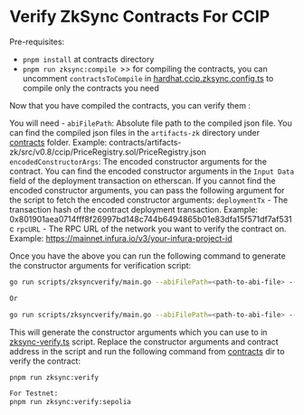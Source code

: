 # Verify ZkSync Contracts For CCIP

Pre-requisites:
- `pnpm install` at contracts directory
- `pnpm run zksync:compile `>> for compiling the contracts, you can uncomment `contractsToCompile` in [hardhat.ccip.zksync.config.ts](../../hardhat.ccip.zksync.config.ts) to compile only the contracts you need

Now that you have compiled the contracts, you can verify them :

You will need -
`abiFilePath`: Absolute file path to the compiled json file. You can find the compiled json files in the `artifacts-zk` directory under [contracts](../../) folder. Example: <path-to-your-project-root>contracts/artifacts-zk/src/v0.8/ccip/PriceRegistry.sol/PriceRegistry.json
`encodedConstructorArgs`: The encoded constructor arguments for the contract. You can find the encoded constructor arguments in the `Input Data` field of the deployment transaction on etherscan.
If you cannot find the encoded constructor arguments, you can pass the following argument for the script to fetch the encoded constructor arguments:
`deploymentTx` - The transaction hash of the contract deployment transaction. Example: 0x801901aea0714fff8f26997bd148c744b6494865b01e83dfa15f571df7af531c
`rpcURL` - The RPC URL of the network you want to verify the contract on. Example: https://mainnet.infura.io/v3/your-infura-project-id

Once you have the above you can run the following command to generate the constructor arguments for verification script:

```bash
go run scripts/zksyncverify/main.go --abiFilePath=<path-to-abi-file> --deploymentTx=<deployment-tx> --rpcURL=<rpc-url>

Or 

go run scripts/zksyncverify/main.go --abiFilePath=<path-to-abi-file> --encodedConstructorArgs=<encoded-constructor-args>
```

This will generate the constructor arguments which you can use to in [zksync-verify.ts](zksync-verify.ts) script.
Replace the constructor arguments and contract address in the script and run the following command from [contracts](../../) dir to verify the contract:

```bash
pnpm run zksync:verify

For Testnet:
pnpm run zksync:verify:sepolia
```